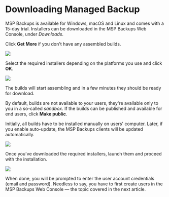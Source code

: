 # Downloading Managed Backup

MSP Backups is available for Windows, macOS and Linux and comes with a 15-day trial. Installers can be downloaded in the MSP Backups Web Console, under _Downloads_. 

Click **Get More** if you don't have any assembled builds. 

![](../../.gitbook/assets/screenshot-2018-06-19-at-15.03.38%20%281%29.png)

Select the required installers depending on the platforms you use and click **OK**.

![](../../.gitbook/assets/screenshot-2018-06-19-at-15.16.39%20%281%29.png)

The builds will start assembling and in a few minutes they should be ready for download.

By default, builds are not available to your users, they're available only to you in a so-called _sandbox_. If the builds can be published and available for end users, click **Make public**. 

Initially, all builds have to be installed manually on users' computer. Later, if you enable auto-update, the MSP Backups clients will be updated automatically.

![](../../.gitbook/assets/screenshot-2018-06-19-at-15.39.07.png)

Once you've downloaded the required installers, launch them and proceed with the installation. 

![](../../.gitbook/assets/capture.PNG)

When done, you will be prompted to enter the user account credentials \(email and password\). Needless to say, you have to first create users in the MSP Backups Web Console — the topic covered in the next article.

